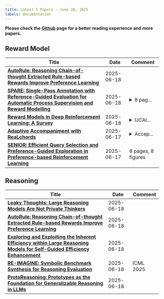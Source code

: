 ```yaml
---
title: Latest 5 Papers - June 20, 2025
labels: documentation
---
```

**Please check the [Github](https://github.com/dingyue772/DailyArxiv) page for a better reading experience and more papers.**

## Reward Model
| **Title** | **Date** | **Comment** |
| --- | --- | --- |
| **[AutoRule: Reasoning Chain-of-thought Extracted Rule-based Rewards Improve Preference Learning](http://arxiv.org/abs/2506.15651v1)** | 2025-06-18 |  |
| **[SPARE: Single-Pass Annotation with Reference-Guided Evaluation for Automatic Process Supervision and Reward Modelling](http://arxiv.org/abs/2506.15498v1)** | 2025-06-18 | <details><summary>8 pag...</summary><p>8 pages main content, 4 figures, 4 tables</p></details> |
| **[Reward Models in Deep Reinforcement Learning: A Survey](http://arxiv.org/abs/2506.15421v1)** | 2025-06-18 | <details><summary>IJCAI...</summary><p>IJCAI 2025 Survey Track (To Appear)</p></details> |
| **[Adaptive Accompaniment with ReaLchords](http://arxiv.org/abs/2506.14723v1)** | 2025-06-17 | <details><summary>Accep...</summary><p>Accepted by ICML 2024</p></details> |
| **[SENIOR: Efficient Query Selection and Preference-Guided Exploration in Preference-based Reinforcement Learning](http://arxiv.org/abs/2506.14648v1)** | 2025-06-17 | 8 pages, 8 figures |

## Reasoning
| **Title** | **Date** | **Comment** |
| --- | --- | --- |
| **[Leaky Thoughts: Large Reasoning Models Are Not Private Thinkers](http://arxiv.org/abs/2506.15674v1)** | 2025-06-18 |  |
| **[AutoRule: Reasoning Chain-of-thought Extracted Rule-based Rewards Improve Preference Learning](http://arxiv.org/abs/2506.15651v1)** | 2025-06-18 |  |
| **[Exploring and Exploiting the Inherent Efficiency within Large Reasoning Models for Self-Guided Efficiency Enhancement](http://arxiv.org/abs/2506.15647v1)** | 2025-06-18 |  |
| **[RE-IMAGINE: Symbolic Benchmark Synthesis for Reasoning Evaluation](http://arxiv.org/abs/2506.15455v1)** | 2025-06-18 | ICML 2025 |
| **[ProtoReasoning: Prototypes as the Foundation for Generalizable Reasoning in LLMs](http://arxiv.org/abs/2506.15211v1)** | 2025-06-18 |  |

